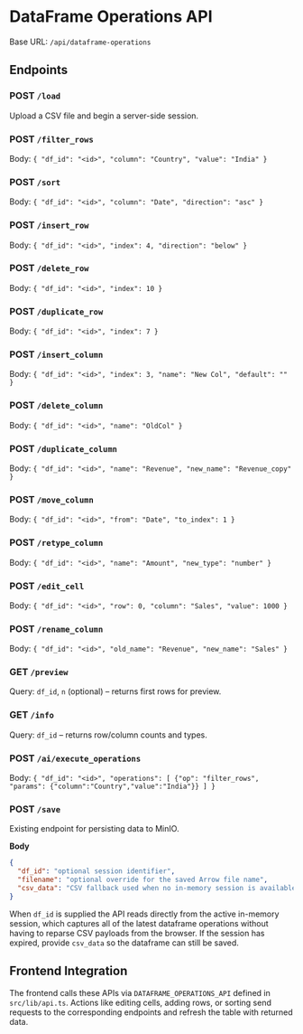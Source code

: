 # DataFrame Operations API

Base URL: `/api/dataframe-operations`

## Endpoints

### POST `/load`
Upload a CSV file and begin a server-side session.

### POST `/filter_rows`
Body: `{ "df_id": "<id>", "column": "Country", "value": "India" }`

### POST `/sort`
Body: `{ "df_id": "<id>", "column": "Date", "direction": "asc" }`

### POST `/insert_row`
Body: `{ "df_id": "<id>", "index": 4, "direction": "below" }`

### POST `/delete_row`
Body: `{ "df_id": "<id>", "index": 10 }`

### POST `/duplicate_row`
Body: `{ "df_id": "<id>", "index": 7 }`

### POST `/insert_column`
Body: `{ "df_id": "<id>", "index": 3, "name": "New Col", "default": "" }`

### POST `/delete_column`
Body: `{ "df_id": "<id>", "name": "OldCol" }`

### POST `/duplicate_column`
Body: `{ "df_id": "<id>", "name": "Revenue", "new_name": "Revenue_copy" }`

### POST `/move_column`
Body: `{ "df_id": "<id>", "from": "Date", "to_index": 1 }`

### POST `/retype_column`
Body: `{ "df_id": "<id>", "name": "Amount", "new_type": "number" }`

### POST `/edit_cell`
Body: `{ "df_id": "<id>", "row": 0, "column": "Sales", "value": 1000 }`

### POST `/rename_column`
Body: `{ "df_id": "<id>", "old_name": "Revenue", "new_name": "Sales" }`

### GET `/preview`
Query: `df_id`, `n` (optional) – returns first rows for preview.

### GET `/info`
Query: `df_id` – returns row/column counts and types.

### POST `/ai/execute_operations`
Body: `{ "df_id": "<id>", "operations": [ {"op": "filter_rows", "params": {"column":"Country","value":"India"}} ] }`

### POST `/save`
Existing endpoint for persisting data to MinIO.

**Body**

```json
{
  "df_id": "optional session identifier",
  "filename": "optional override for the saved Arrow file name",
  "csv_data": "CSV fallback used when no in-memory session is available"
}
```

When `df_id` is supplied the API reads directly from the active in-memory
session, which captures all of the latest dataframe operations without having
to reparse CSV payloads from the browser. If the session has expired, provide
`csv_data` so the dataframe can still be saved.

## Frontend Integration
The frontend calls these APIs via `DATAFRAME_OPERATIONS_API` defined in `src/lib/api.ts`. Actions like editing cells, adding rows, or sorting send requests to the corresponding endpoints and refresh the table with returned data.

